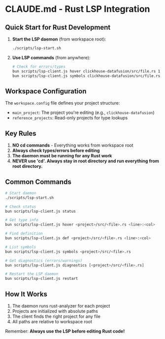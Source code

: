 # CLAUDE.md - Rust LSP Integration

## Quick Start for Rust Development

1. **Start the LSP daemon** (from workspace root):
   ```bash
   ./scripts/lsp-start.sh
   ```

2. **Use LSP commands** (from anywhere):
   ```bash
   # Check for errors/types
   bun scripts/lsp-client.js hover clickhouse-datafusion/src/file.rs 10:5
   bun scripts/lsp-client.js symbols clickhouse-datafusion/src/file.rs
   ```

## Workspace Configuration

The `workspace.config` file defines your project structure:
- `main_project`: The project you're editing (e.g., `clickhouse-datafusion`)
- `reference_projects`: Read-only projects for type lookups

## Key Rules

1. **NO cd commands** - Everything works from workspace root
2. **Always check types/errors before editing**
3. **The daemon must be running for any Rust work**
4. **NEVER use 'cd'. Always stay in root directory and run everything from root directory.**

## Common Commands

```bash
# Start daemon
./scripts/lsp-start.sh

# Check status
bun scripts/lsp-client.js status

# Get type info
bun scripts/lsp-client.js hover <project>/src/<file>.rs <line>:<col>

# Find definition
bun scripts/lsp-client.js def <project>/src/<file>.rs <line>:<col>

# List symbols
bun scripts/lsp-client.js symbols <project>/src/<file>.rs

# Get diagnostics (errors/warnings)
bun scripts/lsp-client.js diagnostics [<project>/src/<file>.rs]

# Restart the LSP daemon
bun scripts/lsp-client.js restart
```

## How It Works

1. The daemon runs rust-analyzer for each project
2. Projects are initialized with absolute paths
3. The client finds the right project for any file
4. All paths are relative to workspace root

Remember: **Always use the LSP before editing Rust code!**